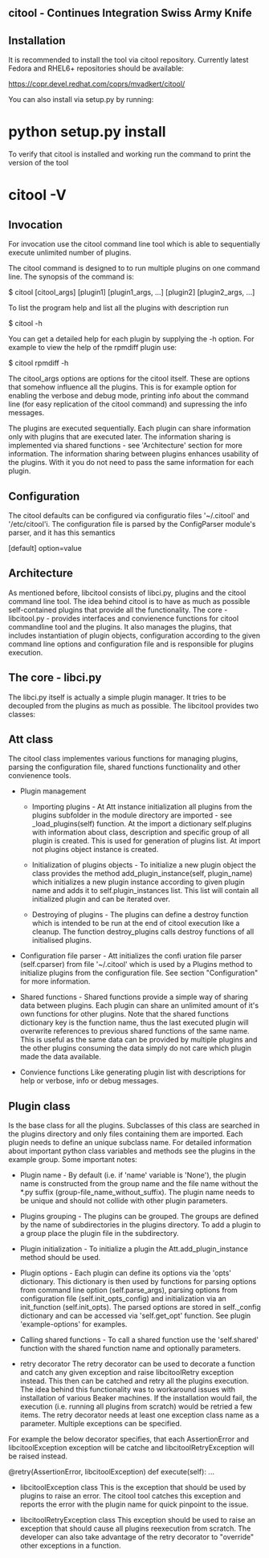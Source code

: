 citool - Continues Integration Swiss Army Knife
-----------------------------------------------

Installation
------------
It is recommended to install the tool via citool repository. Currently latest Fedora and RHEL6+ repositories should be available:

  https://copr.devel.redhat.com/coprs/mvadkert/citool/

You can also install via setup.py by running:

  # python setup.py install

To verify that citool is installed and working run the command to print the version of the tool

  # citool -V


Invocation
----------
For invocation use the citool command line tool which is able to sequentially execute unlimited number of plugins.

The citool command is designed to to run multiple plugins on one command line. The synopsis of the command is:

 $ citool [citool_args] [plugin1] [plugin1_args, ...] [plugin2] [plugin2_args, ...]

To list the program help and list all the plugins with description run

 $ citool -h

You can get a detailed help for each plugin by supplying the -h option. For example to view the help of the rpmdiff plugin use:

 $ citool rpmdiff -h

The citool_args options are options for the citool itself. These are options that somehow influence all the plugins. This is for example option for enabling the verbose and debug mode, printing info about the command line (for easy replication of the citool command) and supressing the info messages.

The plugins are executed sequentially. Each plugin can share information only with plugins that are executed later. The information sharing is implemented via shared functions - see 'Architecture' section for more information. The information sharing between plugins enhances usability of the plugins. With it you do not need to pass the same information for each plugin. 


Configuration
-------------
The citool defaults can be configured via configuratio files '~/.citool' and '/etc/citool'i. The configuration file is parsed by the ConfigParser module's parser, and it has this semantics

[default]
option=value


Architecture
------------
As mentioned before, libcitool consists of libci.py, plugins and the citool command line tool. The idea behind citool is to have as much as possible self-contained plugins that provide all the functionality. The core - libcitool.py - provides interfaces and convienence functions for citool commandline tool and the plugins. It also manages the plugins, that includes instantiation of plugin objects, configuration according to the given command line options and configuration file and is responsible for plugins execution.


The core - libci.py
-------------------
The libci.py itself is actually a simple plugin manager. It tries to be decoupled from the plugins as much as possible. The libcitool provides two classes:

Att class
---------
The citool class implementes various functions for managing plugins, parsing the configuration file, shared functions functionality and other convienence tools.

  * Plugin management
    * Importing plugins - At Att instance initialization all plugins from the plugins subfolder in the module directory are imported - see _load_plugins(self) function. At the import a dictionary self.plugins with information about class, description and specific group of all plugin is created. This is used for generation of plugins list. At import not plugins object instance is created.

    * Initialization of plugins objects - To initialize a new plugin object the class provides the method add_plugin_instance(self, plugin_name) which initializes a new plugin instance according to given plugin name and adds it to self.plugin_instances list. This list will contain all initialized plugin and can be iterated over.

    * Destroying of plugins - The plugins can define a destroy function which is intended to be run at the end of citool execution like a cleanup. The function destroy_plugins calls destroy functions of all initialised plugins.  

  * Configuration file parser - Att initializes the confi uration file parser (self.cparser) from file '~/.citool' which is used by a Plugins method to initialize plugins from the configuration file. See section "Configuration" for more information.

  * Shared functions - Shared functions provide a simple way of sharing data between plugins. Each plugin can share an unlimited amount of it's own functions for other plugins. Note that the shared functions dictionary key is the function name, thus the last executed plugin will overwrite references to previous shared functions of the same name. This is useful as the same data can be provided by multiple plugins and the other plugins consuming the data simply do not care which plugin made the data available.

  * Convience functions
    Like generating plugin list with descriptions for help or verbose, info or debug messages.

Plugin class
------------
Is the base class for all the plugins. Subclasses of this class are searched in the plugins directory and only files containing them are imported. Each plugin needs to define an unique subclass name. For detailed information about important python class variables and methods see the plugins in the example group. Some important notes:

   * Plugin name - By default (i.e. if 'name' variable is 'None'), the plugin name is constructed from the group name and the file name without the *.py suffix (group-file_name_without_suffix). The plugin name needs to be unique and should not collide with other plugin parameters.

   * Plugins grouping - The plugins can be grouped. The groups are defined by the name of subdirectories in the plugins directory. To add a plugin to a group place the plugin file in the subdirectory.

   * Plugin initialization - To initialize a plugin the Att.add_plugin_instance method should be used.

   * Plugin options - Each plugin can define its options via the 'opts' dictionary. This dictionary is then used by functions for parsing options from command line option (self.parse_args), parsing options from configuration file (self.init_opts_config) and initialization via an init_function (self.init_opts). The parsed options are stored in self._config dictionary and can be accessed via 'self.get_opt' function. See plugin 'example-options' for examples. 

   * Calling shared functions - To call a shared function use the 'self.shared' function with the shared function name and optionally parameters.

* retry decorator
The retry decorator can be used to decorate a function and catch any given exception and raise libcitoolRetry exception instead. This then can be catched and retry all the plugins execution. The idea behind this functionality was to workaround issues with installation of various Beaker machines. If the installation would fail, the execution (i.e. running all plugins from scratch) would be retried a few items. The retry decorator needs at least one exception class name as a parameter. Multiple exceptions can be specified.

For example the below decorator specifies, that each AssertionError and libcitoolException exception will be catche and libcitoolRetryException will be raised instead.

@retry(AssertionError, libcitoolException)
def execute(self):
...

* libcitoolException class
This is the exception that should be used by plugins to raise an error. The citool tool catches this exception and reports the error with the plugin name for quick pinpoint to the issue.

* libcitoolRetryException class
This exception should be used to raise an exception that should cause all plugins reexecution from scratch. The developer can also take advantage of the retry decorator to "override" other exceptions in a function.
